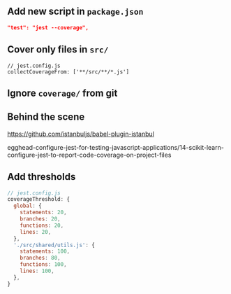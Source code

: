 ## Add new script in `package.json`
```json
"test": "jest --coverage",
```

## Cover only files in `src/`
```
// jest.config.js
collectCoverageFrom: ['**/src/**/*.js']
```

## Ignore `coverage/` from git

## Behind the scene
https://github.com/istanbuljs/babel-plugin-istanbul

egghead-configure-jest-for-testing-javascript-applications/14-scikit-learn-configure-jest-to-report-code-coverage-on-project-files

## Add thresholds
```js
// jest.config.js
coverageThreshold: {
  global: {
    statements: 20,
    branches: 20,
    functions: 20,
    lines: 20,
  },
  './src/shared/utils.js': {
    statements: 100,
    branches: 80,
    functions: 100,
    lines: 100,
  },
}
```

